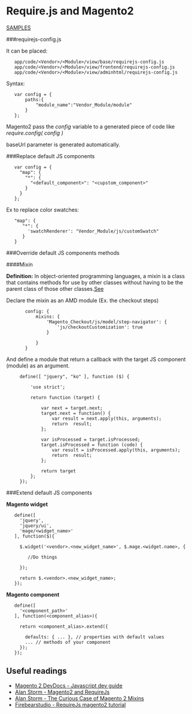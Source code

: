 # Require.js and Magento2

[SAMPLES ](https://github.com/nuovecode/magento2-require-stuff)


###requirejs-config.js

It can be placed:

       app/code/<Vendor>/<Module>/view/base/requirejs-config.js    
       app/code/<Vendor>/<Module>/view/frontend/requirejs-config.js    
       app/code/<Vendor>/<Module>/view/adminhtml/requirejs-config.js
         
Syntax:

       var config = {
           paths:{
               "module_name":"Vendor_Module/module"
           }
       };
       
Magento2 pass the _config_ variable to a generated piece of code like _require.config( config )_
 
baseUrl parameter is generated automatically.

###Replace default JS components

       var config = {
         "map": {
           "*": {
             "<default_component>": "<cupstom_component>"
           }
         }
       };
       
Ex to replace color swatches:
       
       "map": {
          "*": {
            'swatchRenderer': "Vendor_Module/js/customSwatch"
          }
       }    
       
       
###Override default JS components methods   
   
####Mixin   

**Definition:** In object-oriented programming languages, a mixin is a class that contains methods for use by other classes without having to be the parent class of those other classes.[See](https://en.wikipedia.org/wiki/Mixin)

Declare the mixin as an AMD module (Ex. the checkout steps)
       
           config: {
               mixins: {
                   'Magento_Checkout/js/model/step-navigator': {
                       'js/checkoutCustomization': true
                   }
       
               }
           }
            
And define a module that return a callback with the target JS component (module) as an argument.

         
         define([ "jquery", "ko" ], function ($) {
             
             'use strict';
                  
             return function (target) {
         
                 var next = target.next;
                 target.next = function() {
                     var result = next.apply(this, arguments);
                     return  result;
                 };
         
                 var isProcessed = target.isProcessed;
                 target.isProcessed = function (code) {
                     var result = isProcessed.apply(this, arguments);
                     return  result;
                 };
         
                 return target
             };        
         });
            
###Extend default JS components 

**Magento widget**

       define([
         'jquery',
         'jquery/ui',
         'mage/<widget_name>' 
       ], function($){
        
         $.widget('<vendor>.<new_widget_name>', $.mage.<widget.name>, { 
            
            //Do things
            
         });
        
         return $.<vendor>.<new_widget_name>;
       });

**Magento component**

       define([
         '<component_path>' 
       ], function(<component_alias>){
        
         return <component_alias>.extend({
        
           defaults: { ... }, // properties with default values
           ... // methods of your component
         });
       });       


## Useful readings

* [Magento 2 DevDocs - Javascript dev guide ](http://devdocs.magento.com/guides/v2.1/javascript-dev-guide/bk-javascript-dev-guide.html)
* [Alan Storm - Magento2 and RequireJs ](http://alanstorm.com/magento_2_and_requirejs/)
* [Alan Storm - The Curious Case of Magento 2 Mixins ](http://alanstorm.com/the-curious-case-of-magento-2-mixins/)
* [Firebearstudio - RequireJs magento2 tutorial](https://firebearstudio.com/blog/advanced-development-with-requirejs-magento-2-tutorial.html)
